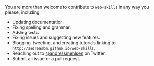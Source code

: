 You are more than welcome to contribute to `web-skills` in any way you please, including:

* Updating documentation.
* Fixing spelling and grammar.
* Adding tests.
* Fixing issues and suggesting new features.
* Blogging, tweeting, and creating tutorials linking to `http://andreasbm.github.io/web-skills`.
* Reaching out to [@andreasmehlsen](https://twitter.com/andreasmehlsen) on Twitter.
* Submit an issue or a pull request.